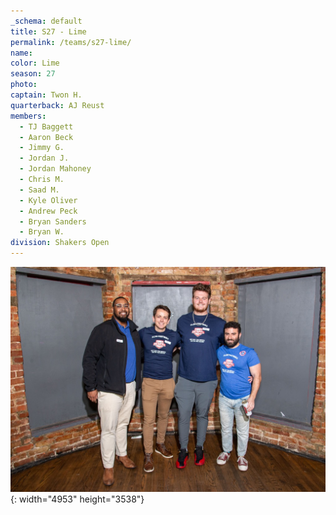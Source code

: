 ```yaml
---
_schema: default
title: S27 - Lime
permalink: /teams/s27-lime/
name:
color: Lime
season: 27
photo:
captain: Twon H.
quarterback: AJ Reust
members:
  - TJ Baggett
  - Aaron Beck
  - Jimmy G.
  - Jordan J.
  - Jordan Mahoney
  - Chris M.
  - Saad M.
  - Kyle Oliver
  - Andrew Peck
  - Bryan Sanders
  - Bryan W.
division: Shakers Open
---
```

![](/img/da2-7066.jpg){: width="4953" height="3538"}